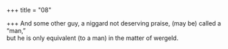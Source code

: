 +++
title = "08"

+++
And some other guy, a niggard not deserving praise, (may be) called  a “man,”  
but he is only equivalent (to a man) in the matter of wergeld.  